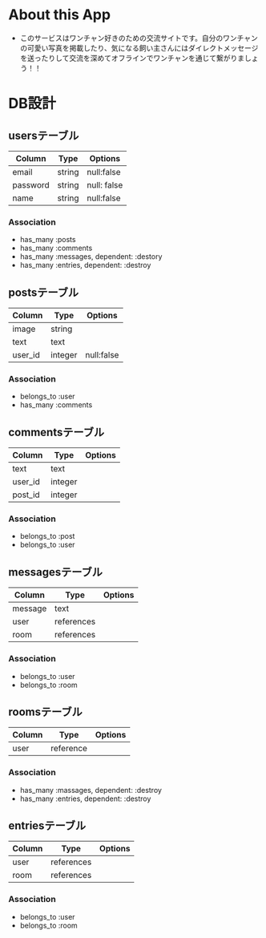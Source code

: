 # About this App

- このサービスはワンチャン好きのための交流サイトです。自分のワンチャンの可愛い写真を掲載したり、気になる飼い主さんにはダイレクトメッセージを送ったりして交流を深めてオフラインでワンチャンを通じて繋がりましょう！！

# DB設計
## usersテーブル
|Column|Type|Options|
|------|----|-------|
|email|string|null:false|
|password|string|null: false|
|name|string|null:false|
### Association
- has_many :posts
- has_many :comments
- has_many :messages, dependent: :destory
- has_many :entries, dependent: :destroy

## postsテーブル
|Column|Type|Options|
|------|----|-------|
|image|string||
|text|text||
|user_id|integer|null:false|
### Association
- belongs_to :user
- has_many :comments

## commentsテーブル
|Column|Type|Options|
|------|----|-------|
|text|text||
|user_id|integer||
|post_id|integer||
### Association
- belongs_to :post
- belongs_to :user

## messagesテーブル
|Column|Type|Options|
|------|----|-------|
|message|text||
|user|references||
|room|references||
### Association
- belongs_to :user
- belongs_to :room

## roomsテーブル
|Column|Type|Options|
|------|----|-------|
|user|reference||
### Association
- has_many :massages, dependent: :destroy
- has_many :entries, dependent: :destroy

## entriesテーブル
|Column|Type|Options|
|------|----|-------|
|user|references||
|room|references||
### Association
- belongs_to :user
- belongs_to :room




